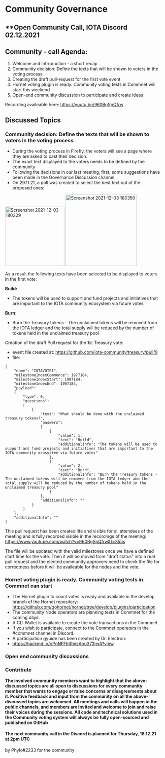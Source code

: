 <!-- COMMUNITY-GOVERNANCE -->
# **Community Governance**


## **Open Community Call, IOTA Discord 02.12.2021

<!-- COMMUNITY - CALL AGENDA -->
## **Community - call Agenda:**

1. Welcome and Introduction - a short recap
1. Community decision: Define the texts that will be shown to voters in the voting process
2. Creating the draft pull-request for the first vote event
3. Hornet voting plugin is ready. Community voting tests in Commnet will start this weekend
4. Open-end community discussion to participate and create ideas

Recording availeable here: https://youtu.be/960BgSpQfrw

<!-- DISCUSSED TOPICS -->
## **Discussed Topics**

### Community decision: Define the texts that will be shown to voters in the voting process

- During the voting process in Firefly, the voters will see a page where they are asked to cast their decision.
- The exact text displayed to the voters needs to be defined by the community
- Following the decisions in our last meeting, first, some suggestions have been made in the Governance Discussion channel. 
- On 29.11.21, a poll was created to select the best text out of the proposed ones:

<img width="192" alt="Screenshot 2021-12-03 180329" src="https://user-images.githubusercontent.com/77154511/144586878-e9f5d97e-2b1b-4696-86fc-a97232cc2c0e.png">
<img width="231" alt="Screenshot 2021-12-03 180350" src="https://user-images.githubusercontent.com/77154511/144586920-1dfbd426-e00c-46ce-9972-2d0dd8643acc.png">


As a result the following texts have been selected to be displayed to voters in the first vote:

**Build:**
   - The tokens will be used to support and fund projects and initiatives that are important to the IOTA community ecosystem via future votes

**Burn:**
- Burn the Treasury tokens - The unclaimed tokens will be removed from the IOTA ledger and the total supply will be reduced by the number of tokens held in the unclaimed treasury pool

Creation of the draft Pull request for the 1st Treasury vote:
- event file created at: https://github.com/iota-community/treasury/pull/9
- file:
```
{
    "name": "IOTAVOTE1",
    "milestoneIndexCommence": 1977184,
    "milestoneIndexStart": 1987184,
    "milestoneIndexEnd": 1997184,
    "payload":
    {
        "type": 0,
        "questions":
        [
            {
                "text": "What should be done with the unclaimed treasury tokens?",
                "answers":
                [
                    {
                        "value": 1,
                        "text": "Build",
                        "additionalInfo": "The tokens will be used to support and fund projects and initiatives that are important to the IOTA community ecosystem via future votes"
                    },
                    {
                        "value": 2,
                        "text": "Burn",
                        "additionalInfo": "Burn the Treasury tokens - The unclaimed tokens will be removed from the IOTA ledger and the total supply will be reduced by the number of tokens held in the unclaimed treasury pool"
                    }
                ],
                "additionalInfo": ""
            }
        ]
    },
    "additionalInfo": ""
}
```
This pull request has been created life and visible for all attendees of the meeting and is fully recorded visible in the recordings of the meeting:
https://www.youtube.com/watch?v=960BgSpQfrw&t=355s

The file will be updated with the valid milestones once we have a defined start time for the vote.
Then it will be moved from "draft status" into a real pull request and the elected community approvers need to check the file for correctness before it will be availeable for the nodes and the vote.


### **Hornet voting plugin is ready. Community voting tests in Commnet can start**

- The Hornet plugin to count votes is ready and available in the develop branch of the Hornet repository:
https://github.com/gohornet/hornet/tree/develop/plugins/participation
- The community Node operators are planning tests in Commnet for the coming days.
- A CLI Wallet is available to create the vote transactions in the Commnet
- If you wish to participate, connect to the Commnet operators in the #commnet channel in Discord.
- A participation gyuide has been created by Dr. Electron:
- https://hackmd.io/oPnNFFhtRnisAou373lerA?view



### **Open end community discussions**


### **Contribute**

**The involved community members want to highlight that the above-discussed topics are all open to discussions for every community member that wants to engage or raise concerns or disagreements about it. Positive feedback and input from the community on all the above-discussed topics are welcomed. All meetings and calls will happen in the public channels, and members are invited and welcome to join and raise their voices during the sessions. All code and technical solutions used in the Community voting system will always be fully open-sourced and published on GitHub**


#### **The next community call in the Discord is planned for Thursday, 16.12.21 at 2pm UTC**

by Phylo#2233 for the community

